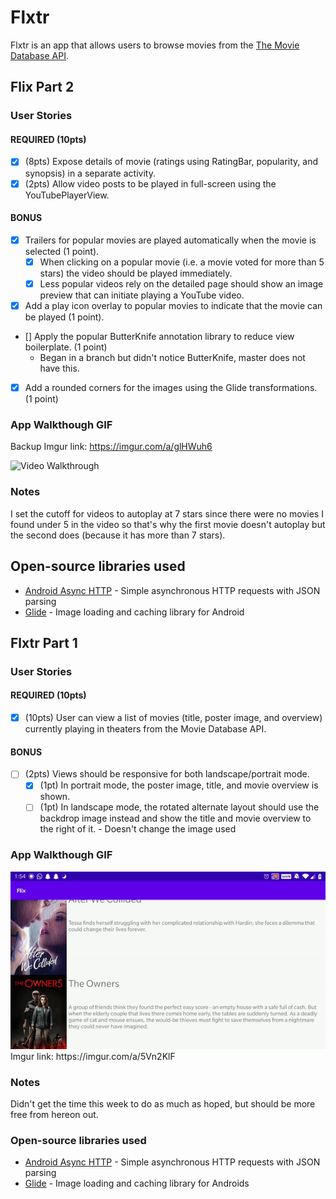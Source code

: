 # Flxtr
Flxtr is an app that allows users to browse movies from the [The Movie Database API](http://docs.themoviedb.apiary.io/#).

## Flix Part 2

### User Stories

#### REQUIRED (10pts)

- [X] (8pts) Expose details of movie (ratings using RatingBar, popularity, and synopsis) in a separate activity.
- [X] (2pts) Allow video posts to be played in full-screen using the YouTubePlayerView.

#### BONUS

- [X] Trailers for popular movies are played automatically when the movie is selected (1 point).
  - [X] When clicking on a popular movie (i.e. a movie voted for more than 5 stars) the video should be played immediately.
  - [X] Less popular videos rely on the detailed page should show an image preview that can initiate playing a YouTube video.
- [X] Add a play icon overlay to popular movies to indicate that the movie can be played (1 point).
- [] Apply the popular ButterKnife annotation library to reduce view boilerplate. (1 point)
   - Began in a branch but didn't notice ButterKnife, master does not have this.
- [X] Add a rounded corners for the images using the Glide transformations. (1 point)

### App Walkthough GIF
Backup Imgur link: https://imgur.com/a/glHWuh6

<img src='CP2.gif' title='Video Walkthrough' width='250' alt='Video Walkthrough' />

### Notes
I set the cutoff for videos to autoplay at 7 stars since there were no movies I found under 5 in the video so that's why the first movie doesn't autoplay but the second does (because it has more than 7 stars).

## Open-source libraries used
- [Android Async HTTP](https://github.com/codepath/CPAsyncHttpClient) - Simple asynchronous HTTP requests with JSON parsing
- [Glide](https://github.com/bumptech/glide) - Image loading and caching library for Android

## Flxtr Part 1

### User Stories
#### REQUIRED (10pts)
- [X] (10pts) User can view a list of movies (title, poster image, and overview) currently playing in theaters from the Movie Database API.

#### BONUS
- [ ] (2pts) Views should be responsive for both landscape/portrait mode.
   - [X] (1pt) In portrait mode, the poster image, title, and movie overview is shown.
   - [ ] (1pt) In landscape mode, the rotated alternate layout should use the backdrop image instead and show the title and movie overview to the right of it.
          - Doesn't change the image used

### App Walkthough GIF
<img src='CodepathUnit1.gif' title='Video Walkthrough' width='' alt='Video Walkthrough' />
Imgur link: https://imgur.com/a/5Vn2KlF 


### Notes
Didn't get the time this week to do as much as hoped, but should be more free from hereon out.

### Open-source libraries used

- [Android Async HTTP](https://github.com/codepath/CPAsyncHttpClient) - Simple asynchronous HTTP requests with JSON parsing
- [Glide](https://github.com/bumptech/glide) - Image loading and caching library for Androids
